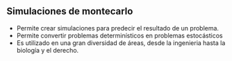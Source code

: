 ## Simulaciones de montecarlo

- Permite crear simulaciones para predecir el resultado de un problema.
- Permite convertir problemas determinísticos en problemas estocásticos 
- Es utilizado en una gran diversidad de áreas, desde la ingenieria hasta la biología y el derecho.